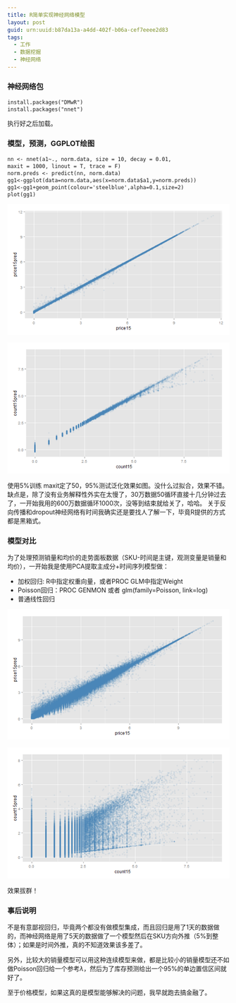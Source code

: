 ```yaml
---
title: R简单实现神经网络模型
layout: post
guid: urn:uuid:b87da13a-a4dd-402f-b06a-cef7eeee2d83
tags:
  - 工作
  - 数据挖掘
  - 神经网络
---
```



### 神经网络包

    install.packages("DMwR")
    install.packages("nnet")

执行好之后加载。

### 模型，预测，GGPLOT绘图

    nn <- nnet(a1~., norm.data, size = 10, decay = 0.01, 
    maxit = 1000, linout = T, trace = F)
    norm.preds <- predict(nn, norm.data)
    gg1<-ggplot(data=norm.data,aes(x=norm.data$a1,y=norm.preds))
    gg1<-gg1+geom_point(colour='steelblue',alpha=0.1,size=2)
    plot(gg1)
    
![价格预测双对数图](\media\pic\2013-11-27\nnet-price.png)
  
![销售预测双对数图](\media\pic\2013-11-27\nnet-cnt.png) 

使用5%训练 maxit定了50，95%测试泛化效果如图。没什么过拟合，效果不错。
缺点是，除了没有业务解释性外实在太慢了，30万数据50循环直接十几分钟过去了，一开始我用的600万数据循环1000次，没等到结束就给关了，哈哈。
关于反向传播和dropout神经网络有时间我确实还是要找人了解一下，毕竟R提供的方式都是黑箱式。


### 模型对比

为了处理预测销量和均价的走势面板数据（SKU-时间是主键，观测变量是销量和均价），一开始我是使用PCA提取主成分+时间序列模型做：

*   加权回归: R中指定权重向量，或者PROC GLM中指定Weight
*   Poisson回归：PROC GENMON 或者 glm(family=Poisson, link=log)
*   普通线性回归

![价格预测双对数图](\media\pic\2013-11-27\glm-price.png)
  
![销售预测双对数图](\media\pic\2013-11-27\glm-cnt.png) 

效果拔群！

### 事后说明

不是有意鄙视回归，毕竟两个都没有做模型集成，而且回归是用了1天的数据做的，而神经网络是用了5天的数据做了一个模型然后在SKU方向外推（5%到整体）；如果是时间外推，真的不知道效果该多差了。

另外，比较大的销量模型可以用这种连续模型来做，都是比较小的销量模型还不如做Poisson回归给一个参考$\lambda$，然后为了库存预测给出一个95%的单边置信区间就好了。

至于价格模型，如果这真的是模型能够解决的问题，我早就跑去搞金融了。